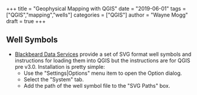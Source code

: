 +++
title = "Geophysical Mapping with QGIS"
date = "2019-06-01"
tags = ["QGIS","mapping","wells"]
categories = ["QGIS"]
author = "Wayne Mogg" 
draft = true
+++ 

## Well Symbols
- [Blackbeard Data Services](https://blackbearddata.com/symbols) provide a set of SVG format well symbols and instructions 
for loading them into QGIS but the instructions are for QGIS pre v3.0. Installation is pretty simple:
    -  Use the "Settings|Options" menu item to open the Option dialog. 
    -  Select the "System" tab.
    -  Add the path of the well symbol file to the "SVG Paths" box.

